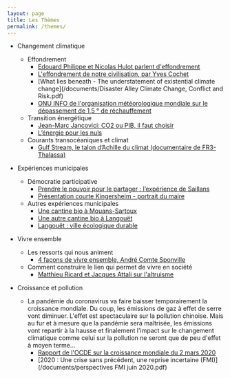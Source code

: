 ```yaml
---
layout: page
title: Les Thèmes
permalink: /themes/
---
```


- Changement climatique
  - Effondrement
    - [Edouard Philippe et Nicolas Hulot parlent d'effondrement](https://www.facebook.com/EdouardPhilippePM/videos/2358428757717123/)
    - [L'effondrement de notre civilisation, par Yves Cochet](https://www.youtube.com/watch?v=3NCrj_fa2hU)
    - [What lies beneath - The understatement of existential climate change](/documents/Disaster Alley Climate Change, Conflict and Risk.pdf)
    - [ONU INFO de l'organisation météorologique mondiale sur le dépassement de 1,5 ° de réchauffement](./omm.html)
  - Transition énergétique
    - [Jean-Marc Jancovici: CO2 ou PIB, il faut choisir](https://www.youtube.com/watch?v=Vjkq8V5rVy0)
    - [L’énergie pour les nuls](https://www.youtube.com/watch?v=IaQ-U-dP_7M)
  - Courants transocéaniques et climat
    - [Gulf Stream, le talon d’Achille du climat  (documentaire de FR3-Thalassa)](https://www.youtube.com/watch?v=CIJJ4X0cv94)  
  

- Expériences municipales
  - Démocratie participative
    - [Prendre le pouvoir pour le partager : l’expérience de Saillans](https://www.youtube.com/watch?v=0aJphwiaoNk)
     - [Présentation courte Kingersheim - portrait du maire](https://www.youtube.com/watch?v=whJ2NGgFwcs)  
  - Autres expériences municipales
    - [Une cantine bio à Mouans-Sartoux](https://www.youtube.com/watch?v=Yfy4xgSCI30)
    - [Une autre cantine bio à Langouët](https://www.youtube.com/watch?v=YqC2w3Q1jKM)
    - [Langouët : ville écologique durable](https://www.youtube.com/watch?v=ztO55WwrAVM)

- Vivre ensemble
  - Les ressorts qui nous animent
    - [4 façons de vivre ensemble, André Comte Sponville](https://www.youtube.com/watch?v=1Tdl89vfdV0)
  - Comment construire le lien qui permet de vivre en société
    - [Matthieu Ricard et Jacques Attali sur l'altruisme](https://www.youtube.com/watch?v=cmMcNIVMkZU)
    
- Croissance et pollution 
  - La pandémie du coronavirus va faire baisser temporairement la croissance mondiale. Du coup, les émissions de gaz à effet de serre vont diminuer. L'effet est spectaculaire sur la pollution chinoise. Mais au fur et à mesure que la pandémie sera maîtrisée, les émissions vont repartir à la hausse et finalement l'impact sur le changement climatique comme celui sur la pollution ne seront que de peu d'effet à moyen terme...
    - [Rapport de l'OCDE sur la croissance mondiale du 2 mars 2020](./ocde-croissance.html)
    - [2020 : Une crise sans précédent, une reprise incertaine (FMI)](/documents/perspectives FMI juin 2020.pdf)
